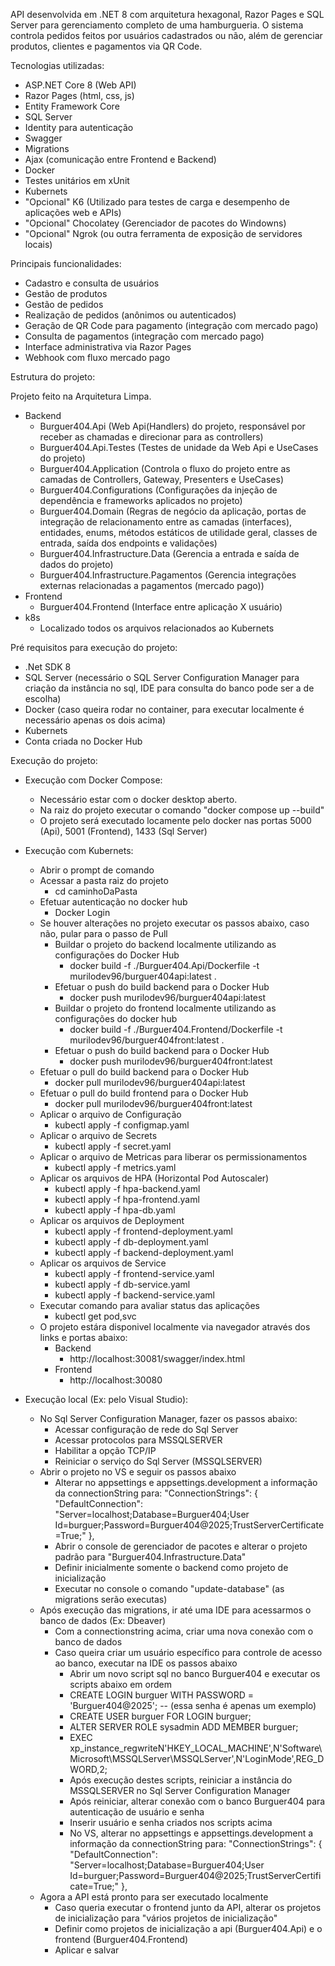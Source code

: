 API desenvolvida em .NET 8 com arquitetura hexagonal, Razor Pages e SQL Server para gerenciamento completo de uma hamburgueria. O sistema controla pedidos feitos por usuários cadastrados ou não, além de gerenciar produtos, clientes e pagamentos via QR Code.

Tecnologias utilizadas:

- ASP.NET Core 8 (Web API)
- Razor Pages (html, css, js)
- Entity Framework Core
- SQL Server
- Identity para autenticação
- Swagger
- Migrations
- Ajax (comunicação entre Frontend e Backend)
- Docker
- Testes unitários em xUnit
- Kubernets
- "Opcional" K6 (Utilizado para testes de carga e desempenho de aplicações web e APIs)
- "Opcional" Chocolatey (Gerenciador de pacotes do Windowns)
- "Opcional" Ngrok (ou outra ferramenta de exposição de servidores locais)



Principais funcionalidades:

- Cadastro e consulta de usuários
- Gestão de produtos
- Gestão de pedidos
- Realização de pedidos (anônimos ou autenticados)
- Geração de QR Code para pagamento (integração com mercado pago)
- Consulta de pagamentos (integração com mercado pago)
- Interface administrativa via Razor Pages
- Webhook com fluxo mercado pago



Estrutura do projeto:

Projeto feito na Arquitetura Limpa.
- Backend
    - Burguer404.Api (Web Api(Handlers) do projeto, responsável por receber as chamadas e direcionar para as controllers)
    - Burguer404.Api.Testes (Testes de unidade da Web Api e UseCases do projeto)
    - Burguer404.Application (Controla o fluxo do projeto entre as camadas de Controllers, Gateway, Presenters e UseCases)
    - Burguer404.Configurations (Configurações da injeção de dependência e frameworks aplicados no projeto)
    - Burguer404.Domain (Regras de negócio da aplicação, portas de integração de relacionamento entre as camadas (interfaces), entidades, enums, métodos estáticos de utilidade geral, classes de entrada, saída dos endpoints e validações)
    - Burguer404.Infrastructure.Data (Gerencia a entrada e saída de dados do projeto)
    - Burguer404.Infrastructure.Pagamentos (Gerencia integrações externas relacionadas a pagamentos (mercado pago))
- Frontend
  - Burguer404.Frontend (Interface entre aplicação X usuário)
- k8s
  - Localizado todos os arquivos relacionados ao Kubernets  



Pré requisitos para execução do projeto:

- .Net SDK 8
- SQL Server (necessário o SQL Server Configuration Manager para criação da instância no sql, IDE para consulta do banco pode ser a de escolha)
- Docker (caso queira rodar no container, para executar localmente é necessário apenas os dois acima)
- Kubernets
- Conta criada no Docker Hub


Execução do projeto: 

- Execução com Docker Compose:
    - Necessário estar com o docker desktop aberto.
    - Na raiz do projeto executar o comando "docker compose up --build"
    - O projeto será executado locamente pelo docker nas portas 5000 (Api), 5001 (Frontend), 1433 (Sql Server)
 
- Execução com Kubernets:
    - Abrir o prompt de comando
    - Acessar a pasta raiz do projeto
      - cd caminhoDaPasta
    - Efetuar autenticação no docker hub
      - Docker Login
    - Se houver alterações no projeto executar os passos abaixo, caso não, pular para o passo de Pull
        - Buildar o projeto do backend localmente utilizando as configurações do Docker Hub 
          - docker build -f ./Burguer404.Api/Dockerfile -t murilodev96/burguer404api:latest .
        - Efetuar o push do build backend para o Docker Hub
          - docker push murilodev96/burguer404api:latest
        - Buildar o projeto do frontend localmente utilizando as configurações do docker hub
          - docker build -f ./Burguer404.Frontend/Dockerfile -t murilodev96/burguer404front:latest .
        - Efetuar o push do build backend para o Docker Hub
          - docker push murilodev96/burguer404front:latest
    - Efetuar o pull do build backend para o Docker Hub
      - docker pull murilodev96/burguer404api:latest
    - Efetuar o pull do build frontend para o Docker Hub
      - docker pull murilodev96/burguer404front:latest
    - Aplicar o arquivo de Configuração
      - kubectl apply -f configmap.yaml
    - Aplicar o arquivo de Secrets
      - kubectl apply -f secret.yaml
    - Aplicar o arquivo de Metricas para liberar os permissionamentos
      - kubectl apply -f metrics.yaml
    - Aplicar os arquivos de HPA (Horizontal Pod Autoscaler)
      - kubectl apply -f hpa-backend.yaml
      - kubectl apply -f hpa-frontend.yaml
      - kubectl apply -f hpa-db.yaml
    - Aplicar os arquivos de Deployment
      - kubectl apply -f frontend-deployment.yaml
      - kubectl apply -f db-deployment.yaml
      - kubectl apply -f backend-deployment.yaml
    - Aplicar os arquivos de Service
      - kubectl apply -f frontend-service.yaml
      - kubectl apply -f db-service.yaml
      - kubectl apply -f backend-service.yaml
    - Executar comando para avaliar status das aplicações
      - kubectl get pod,svc
    - O projeto estára disponivel localmente via navegador através dos links e portas abaixo:
      - Backend
        - http://localhost:30081/swagger/index.html
      - Frontend
        - http://localhost:30080     


- Execução local (Ex: pelo Visual Studio):
    - No Sql Server Configuration Manager, fazer os passos abaixo:
        - Acessar configuração de rede do Sql Server
        - Acessar protocolos para MSSQLSERVER
        - Habilitar a opção TCP/IP
        - Reiniciar o serviço do Sql Server (MSSQLSERVER)
    - Abrir o projeto no VS e seguir os passos abaixo
        - Alterar no appsettings e appsettings.development a informação da connectionString para: 
            "ConnectionStrings": {
              "DefaultConnection": "Server=localhost;Database=Burguer404;User Id=burguer;Password=Burguer404@2025;TrustServerCertificate=True;"
            },
        - Abrir o console de gerenciador de pacotes e alterar o projeto padrão para "Burguer404.Infrastructure.Data"
        - Definir inicialmente somente o backend como projeto de inicialização
        - Executar no console o comando "update-database" (as migrations serão executas)
    - Após execução das migrations, ir até uma IDE para acessarmos o banco de dados (Ex: Dbeaver)
        - Com a connectionstring acima, criar uma nova conexão com o banco de dados
        - Caso queira criar um usuário específico para controle de acesso ao banco, executar na IDE os passos abaixo
            - Abrir um novo script sql no banco Burguer404 e executar os scripts abaixo em ordem
            - CREATE LOGIN burguer WITH PASSWORD = 'Burguer404@2025'; -- (essa senha é apenas um exemplo)
            - CREATE USER burguer FOR LOGIN burguer;
            - ALTER SERVER ROLE sysadmin ADD MEMBER burguer;
            - EXEC xp_instance_regwriteN'HKEY_LOCAL_MACHINE',N'Software\Microsoft\MSSQLServer\MSSQLServer',N'LoginMode',REG_DWORD,2;
            - Após execução destes scripts, reiniciar a instância do MSSQLSERVER no Sql Server Configuration Manager
            - Após reiniciar, alterar conexão com o banco Burguer404 para autenticação de usuário e senha 
            - Inserir usuário e senha criados nos scripts acima
            - No VS, alterar no appsettings e appsettings.development a informação da connectionString para: 
              "ConnectionStrings": {
                "DefaultConnection": "Server=localhost;Database=Burguer404;User Id=burguer;Password=Burguer404@2025;TrustServerCertificate=True;"
              },
    - Agora a API está pronto para ser executado localmente
      - Caso queria executar o frontend junto da API, alterar os projetos de inicialização para "vários projetos de inicialização"
      - Definir como projetos de inicialização a api (Burguer404.Api) e o frontend (Burguer404.Frontend)
      - Aplicar e salvar    




   
